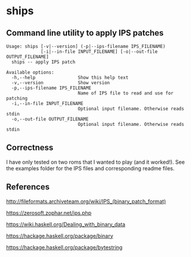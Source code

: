 # ships

## Command line utility to apply IPS patches

```
Usage: ships [-v|--version] (-p|--ips-filename IPS_FILENAME)
             [-i|--in-file INPUT_FILENAME] [-o|--out-file OUTPUT_FILENAME]
  ships -- apply IPS patch

Available options:
  -h,--help                Show this help text
  -v,--version             Show version
  -p,--ips-filename IPS_FILENAME
                           Name of IPS file to read and use for patching
  -i,--in-file INPUT_FILENAME
                           Optional input filename. Otherwise reads stdin
  -o,--out-file OUTPUT_FILENAME
                           Optional input filename. Otherwise reads stdin
```

## Correctness

I have only tested on two roms that I wanted to play (and it worked!).
See the examples folder for the IPS files and corresponding readme files.


## References

http://fileformats.archiveteam.org/wiki/IPS_(binary_patch_format)

https://zerosoft.zophar.net/ips.php

https://wiki.haskell.org/Dealing_with_binary_data

https://hackage.haskell.org/package/binary

https://hackage.haskell.org/package/bytestring

